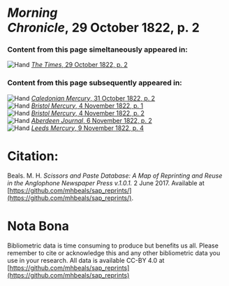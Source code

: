 # *Morning Chronicle*, 29 October 1822, p. 2  
  
### Content from this page simeltaneously appeared in:  
![Hand](http://scissorsandpaste.net/wp-content/uploads/2017/06/smallhandpointer.png) [*The Times*, 29 October 1822, p. 2](https://mhbeals.github.io/sap_html/The-Times/The-Times-29-October-1822-p-2)  
  
### Content from this page subsequently appeared in:  
![Hand](http://scissorsandpaste.net/wp-content/uploads/2017/06/smallhandpointer.png) [*Caledonian Mercury*, 31 October 1822, p. 2](https://mhbeals.github.io/sap_html/Caledonian-Mercury/Caledonian-Mercury-31-October-1822-p-2)  
![Hand](http://scissorsandpaste.net/wp-content/uploads/2017/06/smallhandpointer.png) [*Bristol Mercury*, 4 November 1822, p. 1](https://mhbeals.github.io/sap_html/Bristol-Mercury/Bristol-Mercury-4-November-1822-p-1)  
![Hand](http://scissorsandpaste.net/wp-content/uploads/2017/06/smallhandpointer.png) [*Bristol Mercury*, 4 November 1822, p. 2](https://mhbeals.github.io/sap_html/Bristol-Mercury/Bristol-Mercury-4-November-1822-p-2)  
![Hand](http://scissorsandpaste.net/wp-content/uploads/2017/06/smallhandpointer.png) [*Aberdeen Journal*, 6 November 1822, p. 2](https://mhbeals.github.io/sap_html/Aberdeen-Journal/Aberdeen-Journal-6-November-1822-p-2)  
![Hand](http://scissorsandpaste.net/wp-content/uploads/2017/06/smallhandpointer.png) [*Leeds Mercury*, 9 November 1822, p. 4](https://mhbeals.github.io/sap_html/Leeds-Mercury/Leeds-Mercury-9-November-1822-p-4)  


# Citation: 

Beals. M. H. *Scissors and Paste Database: A Map of Reprinting and Reuse in the Anglophone Newspaper Press v.1.0.1.* 2 June 2017. Available at [https://github.com/mhbeals/sap_reprints/](https://github.com/mhbeals/sap_reprints/). 

# Nota Bona

Bibliometric data is time consuming to produce but benefits us all. Please remember to cite or acknowledge this and any other bibliometric data you use in your research. All data is available CC-BY 4.0 at [https://github.com/mhbeals/sap_reprints](https://github.com/mhbeals/sap_reprints)